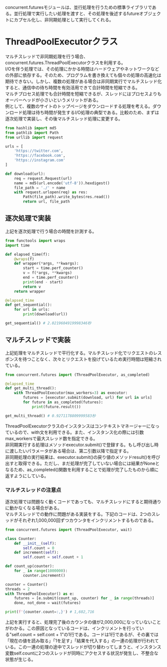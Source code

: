 concurrent.futuresモジュールは、並行処理を行うための標準ライブラリである。並行処理で実行したい処理を渡すと、その処理を後述するfutureオブジェクトにカプセル化し、非同期処理として実行してくれる。

# ThreadPoolExecutorクラス
マルチスレッドで非同期処理を行う場合、concurrent.futures.ThreadPoolExecutorクラスを利用する。<br>
I/Oを伴う処理では、その処理にかかる時間はハードウェアやネットワークなどの外部に依存する。そのため、プログラムを書き換えても個々の処理の高速化は期待できない。しかし、複数の処理がある場合は非同期実行でマルチスレッド化すると、通信中の待ち時間を有効活用できて合計時間を短縮できる。<br>
マルチプロセス処理でも合計時間を短縮できるが、スレッドにはプロセスよりもオーバーヘッドが小さいというメリットがある。<br>
例として、複数のサイトのトップページをダウンロードする処理を考える。ダウンロード処理は待ち時間が発生するI/O処理の典型である。比較のため、まずは逐次処理で実装し、その後マルチスレッド処理に変更する。

```python
from hashlib import md5
from pathlib import Path
from urllib import request

urls = [
    'https://twitter.com',
    'https://facebook.com',
    'https://instagram.com'
]

def download(url):
    req = request.Request(url)
    name = md5(url.encode('utf-8')).hexdigest()
    file_path = './' + name
    with request.urlopen(req) as res:
        Path(file_path).write_bytes(res.read())
        return url, file_path
```

## 逐次処理で実装
上記を逐次処理で行う場合の時間を計測する。

```python
from functools import wraps
import time

def elapsed_time(f):
    @wraps(f)
    def wrapper(*args, **kwargs):
        start = time.perf_counter()
        v = f(*args, **kwargs)
        end = time.perf_counter()
        print(end - start)
        return v
    return wrapper

@elapsed_time
def get_sequential():
    for url in urls:
        print(download(url))

get_sequential() # 2.0219604919998346秒
```

## マルチスレッドで実装
上記処理をマルチスレッドで平行化する。マルチスレッド化でリクエストのレスポンスを待つことなく、次々とリクエストを投げているため実行時間は短縮されている。

```python
from concurrent.futures import (ThreadPoolExecutor, as_completed)

@elapsed_time
def get_multi_thread():
    with ThreadPoolExecutor(max_workers=3) as executor:
        futures = [executor.submit(download, url) for url in urls]
        for future in as_completed(futures):
            print(future.result())

get_multi_thread() # 0.9271178809999583秒
```

ThreadPoolExecutorクラスのインスタンスはコンテキストマネージャーになっているので、with文を利用できる。また、インスタンス化の際には引数max_workersで最大スレッド数を指定できる。<br>
非同期実行する処理はメソッドexecutor.submit()で登録する。もし呼び出し時に渡したいパラメータがある場合は、第二引数以降で指定する。<br>
非同期処理の実行結果は、executor.submit()の戻り値のメソッドresult()を呼び出すと取得できる。ただし、まだ処理が完了していない場合には結果がNoneとなるため、as_completed()関数を利用することで処理が完了したものから順に返すようにしている。

### マルチスレッドの注意点
逐次処理では問題なく動くコードであっても、マルチスレッドにすると期待通りに動かなくなる場合がある。<br>
マルチスレッドでの動作に問題がある実装をする。下記のコードは、2つのスレッドがそれぞれ1,000,000回ずつカウンタをインクリメントするものである。

```python
from concurrent.futures import (ThreadPoolExecutor, wait)

class Counter:
    def __init__(self):
        self.count = 0
    def increment(self):
        self.count = self.count + 1

def count_up(counter):
    for _ in range(1000000):
        counter.increment()

counter = Counter()
threads = 2
with ThreadPoolExecutor() as e:
    futures = [e.submit(count_up, counter) for _ in range(threads)]
    done, not_done = wait(futures)

print(f'{counter.count=:,}') # 1,602,716
```
上記を実行すると、処理完了後のカウンタの値が2,000,000になっていないことがわかる。この原因となっているコードは、インクリメントを行っている"self.count = self.cont + 1"の1行である。コードは1行であるが、その裏では「現在の値を読み取る」「1を足す」「結果を代入する」の一連の処理が行われている。この一連の処理の途中でスレッドが切り替わってしまうと、インスタンス変数self.countに2つのスレッドが同時にアクセスする状況が発生し、不整合な状態が生じる。